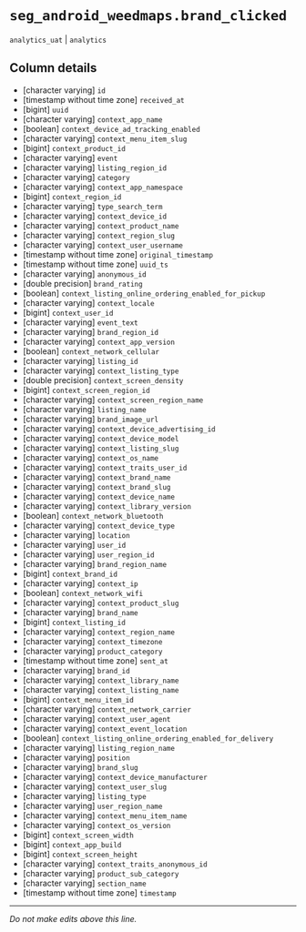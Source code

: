 # `seg_android_weedmaps.brand_clicked`
`analytics_uat` | `analytics`

## Column details
* [character varying] `id`
* [timestamp without time zone] `received_at`
* [bigint]    `uuid`
* [character varying] `context_app_name`
* [boolean]   `context_device_ad_tracking_enabled`
* [character varying] `context_menu_item_slug`
* [bigint]    `context_product_id`
* [character varying] `event`
* [character varying] `listing_region_id`
* [character varying] `category`
* [character varying] `context_app_namespace`
* [bigint]    `context_region_id`
* [character varying] `type_search_term`
* [character varying] `context_device_id`
* [character varying] `context_product_name`
* [character varying] `context_region_slug`
* [character varying] `context_user_username`
* [timestamp without time zone] `original_timestamp`
* [timestamp without time zone] `uuid_ts`
* [character varying] `anonymous_id`
* [double precision] `brand_rating`
* [boolean]   `context_listing_online_ordering_enabled_for_pickup`
* [character varying] `context_locale`
* [bigint]    `context_user_id`
* [character varying] `event_text`
* [character varying] `brand_region_id`
* [character varying] `context_app_version`
* [boolean]   `context_network_cellular`
* [character varying] `listing_id`
* [character varying] `context_listing_type`
* [double precision] `context_screen_density`
* [bigint]    `context_screen_region_id`
* [character varying] `context_screen_region_name`
* [character varying] `listing_name`
* [character varying] `brand_image_url`
* [character varying] `context_device_advertising_id`
* [character varying] `context_device_model`
* [character varying] `context_listing_slug`
* [character varying] `context_os_name`
* [character varying] `context_traits_user_id`
* [character varying] `context_brand_name`
* [character varying] `context_brand_slug`
* [character varying] `context_device_name`
* [character varying] `context_library_version`
* [boolean]   `context_network_bluetooth`
* [character varying] `context_device_type`
* [character varying] `location`
* [character varying] `user_id`
* [character varying] `user_region_id`
* [character varying] `brand_region_name`
* [bigint]    `context_brand_id`
* [character varying] `context_ip`
* [boolean]   `context_network_wifi`
* [character varying] `context_product_slug`
* [character varying] `brand_name`
* [bigint]    `context_listing_id`
* [character varying] `context_region_name`
* [character varying] `context_timezone`
* [character varying] `product_category`
* [timestamp without time zone] `sent_at`
* [character varying] `brand_id`
* [character varying] `context_library_name`
* [character varying] `context_listing_name`
* [bigint]    `context_menu_item_id`
* [character varying] `context_network_carrier`
* [character varying] `context_user_agent`
* [character varying] `context_event_location`
* [boolean]   `context_listing_online_ordering_enabled_for_delivery`
* [character varying] `listing_region_name`
* [character varying] `position`
* [character varying] `brand_slug`
* [character varying] `context_device_manufacturer`
* [character varying] `context_user_slug`
* [character varying] `listing_type`
* [character varying] `user_region_name`
* [character varying] `context_menu_item_name`
* [character varying] `context_os_version`
* [bigint]    `context_screen_width`
* [bigint]    `context_app_build`
* [bigint]    `context_screen_height`
* [character varying] `context_traits_anonymous_id`
* [character varying] `product_sub_category`
* [character varying] `section_name`
* [timestamp without time zone] `timestamp`

-------------------------------------------------------------------------------
*Do not make edits above this line.*
